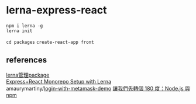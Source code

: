 # lerna-express-react

`npm i lerna -g`  
`lerna init`

`cd packages`
`create-react-app front`

## references

[lerna管理package](https://juejin.im/post/5d231eac6fb9a07ea33c398f)  
[Express+React Monorepo Setup with Lerna](https://benoithubert.net/2019/08/express-react-monorepo-setup-with-lerna.html)  
amaurymartiny/[login-with-metamask-demo](https://github.com/amaurymartiny/login-with-metamask-demo)
[讓我們先轉個 180 度：Node.js 與 npm](https://ithelp.ithome.com.tw/articles/10185974)